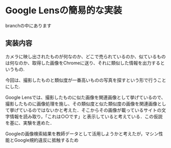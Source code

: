 # Google Lensの簡易的な実装
branchの中にあります

## 実装内容
カメラに映し出されたものが何なのか、どこで売られているのか、似ているものは何なのか、取得した画像をChromeに送り、それに類似した情報を出力するというもの.

今回は、撮影したものと類似度が一番高いものの写真を探すという形で行うことにした.

Google Lensでは、撮影したものに似た画像を関連画像として挙げているので、撮影したものに画像処理を施し、その類似度と似た類似度の画像を関連画像として挙げているのではないかと考えた．そこからその画像が載っているサイトの文字情報を読み取り，「これは○○です」と表示していると考えている．この仮説を基に、実験を進めた．

Googleの画像検索結果を教師データとして活用しようかと考えたが，マシン性能とGoogle規約違反に抵触するため
